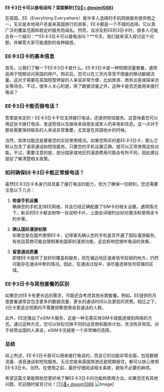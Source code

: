 **EE卡3日卡可以接电话吗？深度解析[[TG💪+ @esim1088](https://t.me/s/esim1088)]**

在英国，EE（Everything Everywhere）是许多人选择的手机网络服务提供商之一。无论是本地用户还是来英国旅行的游客，EE卡都是一个不错的选择。它以其广泛的覆盖范围和稳定的服务而闻名。然而，当涉及到EE的3日卡时，很多人可能会有一个疑问：**EE卡3日卡可以接电话吗？**今天，我们就来深入探讨这个问题，并解答大家可能遇到的各种疑惑。

### EE卡3日卡的基本信息

首先，让我们了解一下EE卡3日卡是什么。EE卡3日卡是一种短期流量套餐，通常适用于短期访问英国的用户。购买后，您可以在三天内享受不限量的移动数据流量。这对于需要在英国短暂停留的人来说非常方便，比如旅游、商务出差或探亲访友等场合。不过，很多人关心的是，除了数据流量之外，这种卡是否还能用来接打电话？

### EE卡3日卡能否接电话？

答案是肯定的！EE卡3日卡不仅支持接打电话，还提供短信服务。这意味着您可以用这张卡拨打电话、发送短信以及接收来自朋友或家人的来电和信息。这一点对于那些需要保持联系的人来说非常重要，尤其是在异国他乡的时候。

当然，具体功能还是要看您的实际使用情况。如果您购买的是EE卡3日卡，那么它默认包含了语音通话和短信服务。只要您的手机设置正确，就可以正常使用这些功能。不过，需要注意的是，部分国家或地区的漫游费用可能会有所不同，因此建议提前了解清楚相关政策。

### 如何确保EE卡3日卡能正常接电话？

虽然EE卡3日卡本身已经具备了接打电话的能力，但为了确保一切顺利，您还需要注意以下几点：

1. **检查手机设置**  
   确保您的手机支持EE网络，并且已经正确配置了SIM卡的相关设置。通常情况下，新买的EE卡都会附带一张说明卡片，上面会详细列出如何激活和使用该卡的步骤。

2. **确认国际漫游权限**  
   如果您是在国外使用EE卡，记得事先确认您的手机是否开通了国际漫游服务。有些运营商可能会限制某些国家的漫游功能，这会影响您接听电话的效果。

3. **留意通话质量**  
   即使EE卡提供了良好的覆盖和服务，但在偏远地区或者信号较弱的地方，仍然可能存在通话中断的情况。因此，在通话过程中，请尽量选择信号较强的区域。

### EE卡3日卡与其他套餐的区别

如果您对EE卡有更长远的需求，可能还会考虑其他长期套餐。例如，EE提供的月度套餐通常会包含更多的数据流量、更长的通话时间以及更低的资费。相比之下，3日卡更适合短期内不需要频繁使用语音通话的人群。

此外，EE还推出了eSIM卡服务，这是一种无需实体SIM卡就能连接到网络的方式。通过这种方式，您可以轻松切换不同的运营商和服务计划，灵活性非常高。对于经常出国的人来说，eSIM卡无疑是一个非常棒的选择。

### 总结

综上所述，EE卡3日卡是可以用来接打电话的，而且它的功能非常全面，包括数据流量、语音通话和短信服务。无论您是来英国旅游还是短期居住，都可以放心使用EE卡3日卡。当然，在使用之前，最好仔细阅读相关条款，避免不必要的麻烦。

希望这篇文章能帮助您更好地了解EE卡3日卡的功能和使用方法。如果您还有其他问题，欢迎随时留言讨论！[[TG💪+ @esim1088](https://t.me/s/esim1088) ![Image](https://i.postimg.cc/4NQfJmqS/Snipaste-2025-05-13-00-14-12.png)]